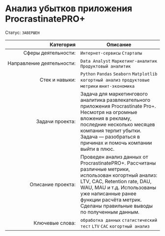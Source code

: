 # Анализ убытков приложения ProcrastinatePRO+
Статус: `ЗАВЕРШЕН`

| Категория               | Описание |
| --------------------: | ---|
|Сферы&nbsp;деятельности:|`Интернет-сервисы` `Стартапы`|
|Направление&nbsp;деятельности:|`Data Analyst` `Маркетинг-аналитик` `Продуктовый аналитик`|
|Стек&nbsp;и&nbsp;навыки:|`Python` `Pandas` `Seaborn` `Matplotlib` <br/> `когортный анализ` `продуктовые метрики` `юнит-экономика`|
|Задачи&nbsp;проекта:|Задача для маркетингового аналитика развлекательного приложения Procrastinate Pro+. Несмотря на огромные вложения в рекламу, последние несколько месяцев компания терпит убытки. Задача — разобраться в причинах и помочь компании выйти в плюс.|
|Описание&nbsp;проекта:|Проведен анализ данных от ProcrastinatePRO+. Рассчитаны различные метрики, использован когортный анализ: LTV, CAC, Retention rate, DAU, WAU, MAU и т.д. Использованы уже написанные ранее функции расчёта метрик. Сделаны правильные выводы по полученным данным.|
|Ключевые&nbsp;слова:|`обработка данных` `статистический тест` `LTV` `CAC` `когортный анализ`|

